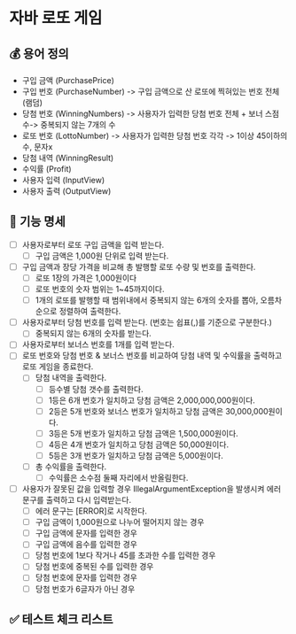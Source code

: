 # 자바 로또 게임

## 💰 용어 정의
- 구입 금액 (PurchasePrice)
- 구입 번호 (PurchaseNumber) -> 구입 금액으로 산 로또에 찍혀있는 번호 전체 (램덤)
- 당첨 번호 (WinningNumbers) -> 사용자가 입력한 당첨 번호 전체 + 보너 스점수-> 중복되지 않는 7개의 수
- 로또 번호 (LottoNumber) -> 사용자가 입력한 당첨 번호 각각 -> 1이상 45이하의 수, 문자x
- 당첨 내역 (WinningResult)
- 수익률 (Profit)
- 사용자 입력 (InputView)
- 사용자 출력 (OutputView)

## 💸 기능 명세
- [ ] 사용자로부터 로또 구입 금액을 입력 받는다.
    - [ ] 구입 금액은 1,000원 단위로 입력 받는다.
- [ ] 구입 금액과 장당 가격을 비교해 총 발행할 로또 수량 및 번호를 출력한다.
    - [ ] 로또 1장의 가격은 1,000원이다
    - [ ] 로또 번호의 숫자 범위는 1~45까지이다.
    - [ ] 1개의 로또를 발행할 때 범위내에서 중복되지 않는 6개의 숫자를 뽑아, 오름차순으로 정렬하여 출력한다.
- [ ] 사용자로부터 당첨 번호를 입력 받는다. (번호는 쉽표(,)를 기준으로 구분한다.)
    - [ ] 중복되지 않는 6개의 숫자를 받는다.
- [ ] 사용자로부터 보너스 번호를 1개를 입력 받는다.
- [ ] 로또 번호와 당첨 번호 & 보너스 번호를 비교하여 당첨 내역 및 수익률을 출력하고 로또 게임을 종료한다.
    - [ ] 당첨 내역을 출력한다.
        - [ ] 등수별 당첨 갯수를 출력한다.
        - [ ] 1등은 6개 번호가 일치하고 당첨 금액은 2,000,000,000원이다.
        - [ ] 2등은 5개 번호와 보너스 번호가 일치하고 당첨 금액은 30,000,000원이다.
        - [ ] 3등은 5개 번호가 일치하고 당첨 금액은 1,500,000원이다.
        - [ ] 4등은 4개 번호가 일치하고 당첨 금액은 50,000원이다.
        - [ ] 5등은 3개 번호가 일치하고 당첨 금액은 5,000원이다.
    - [ ] 총 수익률을 출력한다.
        - [ ] 수익률은 소수점 둘째 자리에서 반올림한다.
- [ ] 사용자가 잘못된 값을 입력할 경우 IllegalArgumentException을 발생시켜 에러 문구를 출력하고 다시 입력받는다.
    - [ ] 에러 문구는 [ERROR]로 시작한다.
    - [ ] 구입 금액이 1,000원으로 나누어 떨어지지 않는 경우
    - [ ] 구입 금액에 문자를 입력한 경우
    - [ ] 구입 금액에 음수를 입력한 경우 
    - [ ] 당첨 번호에 1보다 작거나 45를 초과한 수를 입력한 경우
    - [ ] 당첨 번호에 중복된 수를 입력한 경우
    - [ ] 당첨 번호에 문자를 입력한 경우
    - [ ] 당첨 번호가 6글자가 아닌 경우

## ✅ 테스트 체크 리스트



